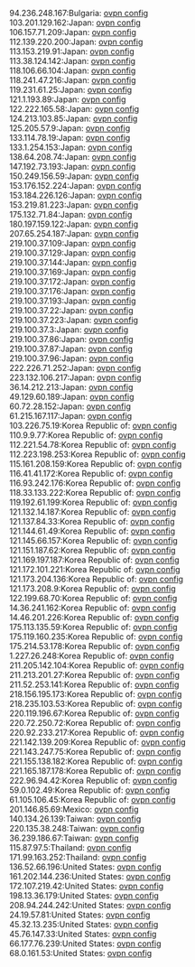 94.236.248.167:Bulgaria: [ovpn config](vpn/94_236_248_167.ovpn)  
103.201.129.162:Japan: [ovpn config](vpn/103_201_129_162.ovpn)  
106.157.71.209:Japan: [ovpn config](vpn/106_157_71_209.ovpn)  
112.139.220.200:Japan: [ovpn config](vpn/112_139_220_200.ovpn)  
113.153.219.91:Japan: [ovpn config](vpn/113_153_219_91.ovpn)  
113.38.124.142:Japan: [ovpn config](vpn/113_38_124_142.ovpn)  
118.106.66.104:Japan: [ovpn config](vpn/118_106_66_104.ovpn)  
118.241.47.216:Japan: [ovpn config](vpn/118_241_47_216.ovpn)  
119.231.61.25:Japan: [ovpn config](vpn/119_231_61_25.ovpn)  
121.1.193.89:Japan: [ovpn config](vpn/121_1_193_89.ovpn)  
122.222.165.58:Japan: [ovpn config](vpn/122_222_165_58.ovpn)  
124.213.103.85:Japan: [ovpn config](vpn/124_213_103_85.ovpn)  
125.205.57.9:Japan: [ovpn config](vpn/125_205_57_9.ovpn)  
133.114.78.19:Japan: [ovpn config](vpn/133_114_78_19.ovpn)  
133.1.254.153:Japan: [ovpn config](vpn/133_1_254_153.ovpn)  
138.64.208.74:Japan: [ovpn config](vpn/138_64_208_74.ovpn)  
147.192.73.193:Japan: [ovpn config](vpn/147_192_73_193.ovpn)  
150.249.156.59:Japan: [ovpn config](vpn/150_249_156_59.ovpn)  
153.176.152.224:Japan: [ovpn config](vpn/153_176_152_224.ovpn)  
153.184.226.126:Japan: [ovpn config](vpn/153_184_226_126.ovpn)  
153.219.81.223:Japan: [ovpn config](vpn/153_219_81_223.ovpn)  
175.132.71.84:Japan: [ovpn config](vpn/175_132_71_84.ovpn)  
180.197.159.122:Japan: [ovpn config](vpn/180_197_159_122.ovpn)  
207.65.254.187:Japan: [ovpn config](vpn/207_65_254_187.ovpn)  
219.100.37.109:Japan: [ovpn config](vpn/219_100_37_109.ovpn)  
219.100.37.129:Japan: [ovpn config](vpn/219_100_37_129.ovpn)  
219.100.37.144:Japan: [ovpn config](vpn/219_100_37_144.ovpn)  
219.100.37.169:Japan: [ovpn config](vpn/219_100_37_169.ovpn)  
219.100.37.172:Japan: [ovpn config](vpn/219_100_37_172.ovpn)  
219.100.37.176:Japan: [ovpn config](vpn/219_100_37_176.ovpn)  
219.100.37.193:Japan: [ovpn config](vpn/219_100_37_193.ovpn)  
219.100.37.22:Japan: [ovpn config](vpn/219_100_37_22.ovpn)  
219.100.37.223:Japan: [ovpn config](vpn/219_100_37_223.ovpn)  
219.100.37.3:Japan: [ovpn config](vpn/219_100_37_3.ovpn)  
219.100.37.86:Japan: [ovpn config](vpn/219_100_37_86.ovpn)  
219.100.37.87:Japan: [ovpn config](vpn/219_100_37_87.ovpn)  
219.100.37.96:Japan: [ovpn config](vpn/219_100_37_96.ovpn)  
222.226.71.252:Japan: [ovpn config](vpn/222_226_71_252.ovpn)  
223.132.106.217:Japan: [ovpn config](vpn/223_132_106_217.ovpn)  
36.14.212.213:Japan: [ovpn config](vpn/36_14_212_213.ovpn)  
49.129.60.189:Japan: [ovpn config](vpn/49_129_60_189.ovpn)  
60.72.28.152:Japan: [ovpn config](vpn/60_72_28_152.ovpn)  
61.215.167.117:Japan: [ovpn config](vpn/61_215_167_117.ovpn)  
103.226.75.19:Korea Republic of: [ovpn config](vpn/103_226_75_19.ovpn)  
110.9.9.77:Korea Republic of: [ovpn config](vpn/110_9_9_77.ovpn)  
112.221.54.78:Korea Republic of: [ovpn config](vpn/112_221_54_78.ovpn)  
112.223.198.253:Korea Republic of: [ovpn config](vpn/112_223_198_253.ovpn)  
115.161.208.159:Korea Republic of: [ovpn config](vpn/115_161_208_159.ovpn)  
116.41.41.172:Korea Republic of: [ovpn config](vpn/116_41_41_172.ovpn)  
116.93.242.176:Korea Republic of: [ovpn config](vpn/116_93_242_176.ovpn)  
118.33.133.222:Korea Republic of: [ovpn config](vpn/118_33_133_222.ovpn)  
119.192.61.199:Korea Republic of: [ovpn config](vpn/119_192_61_199.ovpn)  
121.132.14.187:Korea Republic of: [ovpn config](vpn/121_132_14_187.ovpn)  
121.137.84.33:Korea Republic of: [ovpn config](vpn/121_137_84_33.ovpn)  
121.144.61.49:Korea Republic of: [ovpn config](vpn/121_144_61_49.ovpn)  
121.145.66.157:Korea Republic of: [ovpn config](vpn/121_145_66_157.ovpn)  
121.151.187.62:Korea Republic of: [ovpn config](vpn/121_151_187_62.ovpn)  
121.169.197.187:Korea Republic of: [ovpn config](vpn/121_169_197_187.ovpn)  
121.172.101.221:Korea Republic of: [ovpn config](vpn/121_172_101_221.ovpn)  
121.173.204.136:Korea Republic of: [ovpn config](vpn/121_173_204_136.ovpn)  
121.173.208.9:Korea Republic of: [ovpn config](vpn/121_173_208_9.ovpn)  
122.199.68.70:Korea Republic of: [ovpn config](vpn/122_199_68_70.ovpn)  
14.36.241.162:Korea Republic of: [ovpn config](vpn/14_36_241_162.ovpn)  
14.46.201.226:Korea Republic of: [ovpn config](vpn/14_46_201_226.ovpn)  
175.113.135.59:Korea Republic of: [ovpn config](vpn/175_113_135_59.ovpn)  
175.119.160.235:Korea Republic of: [ovpn config](vpn/175_119_160_235.ovpn)  
175.214.53.178:Korea Republic of: [ovpn config](vpn/175_214_53_178.ovpn)  
1.227.26.248:Korea Republic of: [ovpn config](vpn/1_227_26_248.ovpn)  
211.205.142.104:Korea Republic of: [ovpn config](vpn/211_205_142_104.ovpn)  
211.213.201.27:Korea Republic of: [ovpn config](vpn/211_213_201_27.ovpn)  
211.52.253.141:Korea Republic of: [ovpn config](vpn/211_52_253_141.ovpn)  
218.156.195.173:Korea Republic of: [ovpn config](vpn/218_156_195_173.ovpn)  
218.235.103.53:Korea Republic of: [ovpn config](vpn/218_235_103_53.ovpn)  
220.119.196.67:Korea Republic of: [ovpn config](vpn/220_119_196_67.ovpn)  
220.72.250.72:Korea Republic of: [ovpn config](vpn/220_72_250_72.ovpn)  
220.92.233.217:Korea Republic of: [ovpn config](vpn/220_92_233_217.ovpn)  
221.142.139.209:Korea Republic of: [ovpn config](vpn/221_142_139_209.ovpn)  
221.143.247.75:Korea Republic of: [ovpn config](vpn/221_143_247_75.ovpn)  
221.155.138.182:Korea Republic of: [ovpn config](vpn/221_155_138_182.ovpn)  
221.165.187.178:Korea Republic of: [ovpn config](vpn/221_165_187_178.ovpn)  
222.96.94.42:Korea Republic of: [ovpn config](vpn/222_96_94_42.ovpn)  
59.0.102.49:Korea Republic of: [ovpn config](vpn/59_0_102_49.ovpn)  
61.105.106.45:Korea Republic of: [ovpn config](vpn/61_105_106_45.ovpn)  
201.146.85.69:Mexico: [ovpn config](vpn/201_146_85_69.ovpn)  
140.134.26.139:Taiwan: [ovpn config](vpn/140_134_26_139.ovpn)  
220.135.38.248:Taiwan: [ovpn config](vpn/220_135_38_248.ovpn)  
36.239.186.67:Taiwan: [ovpn config](vpn/36_239_186_67.ovpn)  
115.87.97.5:Thailand: [ovpn config](vpn/115_87_97_5.ovpn)  
171.99.163.252:Thailand: [ovpn config](vpn/171_99_163_252.ovpn)  
136.52.66.196:United States: [ovpn config](vpn/136_52_66_196.ovpn)  
161.202.144.236:United States: [ovpn config](vpn/161_202_144_236.ovpn)  
172.107.219.42:United States: [ovpn config](vpn/172_107_219_42.ovpn)  
198.13.36.179:United States: [ovpn config](vpn/198_13_36_179.ovpn)  
208.94.244.242:United States: [ovpn config](vpn/208_94_244_242.ovpn)  
24.19.57.81:United States: [ovpn config](vpn/24_19_57_81.ovpn)  
45.32.13.235:United States: [ovpn config](vpn/45_32_13_235.ovpn)  
45.76.147.33:United States: [ovpn config](vpn/45_76_147_33.ovpn)  
66.177.76.239:United States: [ovpn config](vpn/66_177_76_239.ovpn)  
68.0.161.53:United States: [ovpn config](vpn/68_0_161_53.ovpn)  
